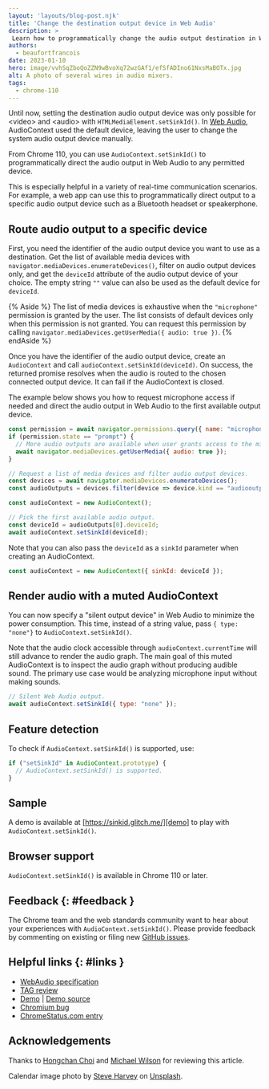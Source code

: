 ```yaml
---
layout: 'layouts/blog-post.njk'
title: 'Change the destination output device in Web Audio'
description: >
 Learn how to programmatically change the audio output destination in Web Audio.
authors:
  - beaufortfrancois
date: 2023-01-10
hero: image/vvhSqZboQoZZN9wBvoXq72wzGAf1/efSfADIno61NxsMaBOTx.jpg
alt: A photo of several wires in audio mixers.
tags:
  - chrome-110
---
```


Until now, setting the destination audio output device was only possible for &lt;video&gt; and &lt;audio&gt; with `HTMLMediaElement.setSinkId()`. In [Web Audio], AudioContext used the default device, leaving the user to change the system audio output device manually.
 
From Chrome 110, you can use `AudioContext.setSinkId()` to programmatically direct the audio output in Web Audio to any permitted device. 

This is especially helpful in a variety of real-time communication scenarios. For example, a web app can use this to programmatically direct output to a specific audio output device such as a Bluetooth headset or speakerphone.

## Route audio output to a specific device

First, you need the identifier of the audio output device you want to use as a destination. Get the list of available media devices with `navigator.mediaDevices.enumerateDevices()`, filter on audio output devices only, and get the `deviceId` attribute of the audio output device of your choice. The empty string `""` value can also be used as the default device for `deviceId`.

{% Aside %}
The list of media devices is exhaustive when the `"microphone"` permission is granted by the user. The list consists of default devices only when this permission is not granted. You can request this permission by calling `navigator.mediaDevices.getUserMedia({ audio: true })`.
{% endAside %}

Once you have the identifier of the audio output device, create an `AudioContext` and call `audioContext.setSinkId(deviceId)`. On success, the returned promise resolves when the audio is routed to the chosen connected output device. It can fail if the AudioContext is closed.

The example below shows you how to request microphone access if needed and direct the audio output in Web Audio to the first available output device.

```js
const permission = await navigator.permissions.query({ name: "microphone" });
if (permission.state == "prompt") {
  // More audio outputs are available when user grants access to the mic.
  await navigator.mediaDevices.getUserMedia({ audio: true });
}

// Request a list of media devices and filter audio output devices.
const devices = await navigator.mediaDevices.enumerateDevices();
const audioOutputs = devices.filter(device => device.kind == "audiooutput");

const audioContext = new AudioContext();

// Pick the first available audio output.
const deviceId = audioOutputs[0].deviceId;
await audioContext.setSinkId(deviceId);
```

Note that you can also pass the `deviceId` as a `sinkId` parameter when creating an AudioContext.

```js
const audioContext = new AudioContext({ sinkId: deviceId });
```

## Render audio with a muted AudioContext

You can now specify a "silent output device" in Web Audio to minimize the power consumption. This time, instead of a string value, pass `{ type: "none"}` to `AudioContext.setSinkId()`.

Note that the audio clock accessible through `audioContext.currentTime` will still advance to render the audio graph. The main goal of this muted AudioContext is to inspect the audio graph without producing audible sound. The primary use case would be analyzing microphone input without making sounds.

```js
// Silent Web Audio output.
await audioContext.setSinkId({ type: "none" });
```

## Feature detection

To check if `AudioContext.setSinkId()` is supported, use:

```js
if ("setSinkId" in AudioContext.prototype) {
  // AudioContext.setSinkId() is supported.
}
```

## Sample

A demo is available at [https://sinkid.glitch.me/][demo] to play with `AudioContext.setSinkId()`. 

## Browser support

`AudioContext.setSinkId()` is available in Chrome&nbsp;110 or later.

## Feedback {: #feedback }

The Chrome team and the web standards community want to hear about your experiences with `AudioContext.setSinkId()`. Please provide feedback by commenting on existing or filing new [GitHub issues][issues].

## Helpful links {: #links }

- [WebAudio specification][spec]
- [TAG review][tag]
- [Demo][demo] | [Demo source][demo-source]
- [Chromium bug][cr-bug]
- [ChromeStatus.com entry][cr-status]

## Acknowledgements

Thanks to [Hongchan Choi] and [Michael Wilson] for reviewing this article.

Calendar image photo by [Steve Harvey] on [Unsplash].

[web audio]: https://developer.mozilla.org/en-US/docs/Web/API/Web_Audio_API
[demo]: https://sinkid.glitch.me
[issues]: https://github.com/WebAudio/web-audio-api/issues
[spec]: https://webaudio.github.io/web-audio-api/#dom-audiocontext-setsinkid
[tag]: https://github.com/w3ctag/design-reviews/issues/766
[demo-source]: https://glitch.com/edit/#!/sinkid?path=index.js
[cr-bug]: https://bugs.chromium.org/p/chromium/issues/detail?id=1216187
[cr-status]: https://chromestatus.com/feature/5190163462881280
[hongchan choi]: https://hoch.io/
[michael wilson]: https://github.com/mjwilson-google 
[steve harvey]: https://unsplash.com/@trommelkopf
[unsplash]: https://unsplash.com/photos/xWiXi6wRLGo
